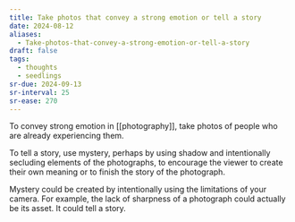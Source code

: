 ```yaml
---
title: Take photos that convey a strong emotion or tell a story
date: 2024-08-12
aliases:
  - Take-photos-that-convey-a-strong-emotion-or-tell-a-story
draft: false
tags:
  - thoughts
  - seedlings
sr-due: 2024-09-13
sr-interval: 25
sr-ease: 270
---
```

To convey strong emotion in [[photography]], take photos of people who are already experiencing them.

To tell a story, use mystery, perhaps by using shadow and intentionally secluding elements of the photographs, to encourage the viewer to create their own meaning or to finish the story of the photograph.

Mystery could be created by intentionally using the limitations of your camera. For example, the lack of sharpness of a photograph could actually be its asset. It could tell a story.